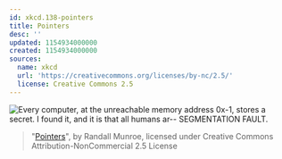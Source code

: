 ```yaml
---
id: xkcd.138-pointers
title: Pointers
desc: ''
updated: 1154934000000
created: 1154934000000
sources:
  name: xkcd
  url: 'https://creativecommons.org/licenses/by-nc/2.5/'
  license: Creative Commons 2.5
---
```

![Every computer, at the unreachable memory address 0x-1, stores a secret.  I found it, and it is that all humans ar-- SEGMENTATION FAULT.](https://imgs.xkcd.com/comics/pointers.png)
> "[Pointers](https://xkcd.com/138/)", by Randall Munroe, licensed under Creative Commons Attribution-NonCommercial 2.5 License
